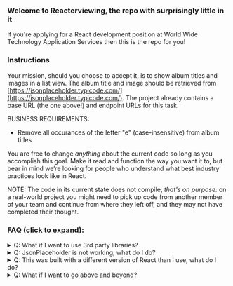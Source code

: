 ### Welcome to Reacterviewing, the repo with surprisingly little in it

If you're applying for a React development position at World Wide Technology Application Services then this is the repo for you!

### Instructions
Your mission, should you choose to accept it, is to show album titles and images in a list view. The album title and image should be retrieved from [https://jsonplaceholder.typicode.com/](https://jsonplaceholder.typicode.com/). The project already contains a base URL (the one above!) and endpoint URLs for this task.

BUSINESS REQUIREMENTS:
- Remove all occurances of the letter "e" (case-insensitive) from album titles

You are free to change *anything* about the current code so long as you accomplish this goal. Make it read and function the way you want it to, but bear in mind we’re looking for people who understand what best industry practices look like in React.

NOTE: The code in its current state does not compile, _that's on purpose:_ on a real-world project you might need to pick up code from another member of your team and continue from where they left off, and they may not have completed their thought.

### FAQ (click to expand):
<details>
  <summary>Q:  What if I want to use 3rd party libraries?</summary>

  A: Do it! You can change **anything** about the current code so long as you accomplish the overall goal, show the album titles, and images, in a scrolling list.  If there's a library that will help you get the job done, use it!  React apps are frequently built using a wide variety of open-source libraries.
</details>

<details>
  <summary>Q:  JsonPlaceholder is not working, what do I do?</summary>

  A: It only serves up static data, it's probably working, double check. If for some reason the service really did go down use a different one like: 
  - [gorest the other fake API that looks exactly like JsonPlaceholder](https://gorest.co.in/)
  - [reqres the fake API](https://reqres.in/)
  - [the marvel comics API](https://developer.marvel.com/)
  - Literally anything that returns images as URLs in a JSON object
  - Wiremock or a similar library that fakes JSON responses
</details>

<details>
  <summary>Q:  This was built with a different version of React than I use, what do I do?</summary>

  A: Feel free to copy the files to a different React version, that's completely fine. However we do ask you don't use such an outdated version that we'll have a hard time building your project.
</details>

<details>
  <summary>Q:  What if I want to go above and beyond?</summary>

  A: There'll be plenty of time in later interviews to showcase your skills, don't worry about it right now.

<details>
    <summary>But I really, really want to</summary>

    A: You can change ***ANYTHING*** about the codebase so long as you accomplish the overall goal. Seriously though, we give you plenty of opportunity to showcase your great engineering skills later on.

</details>
</details>
